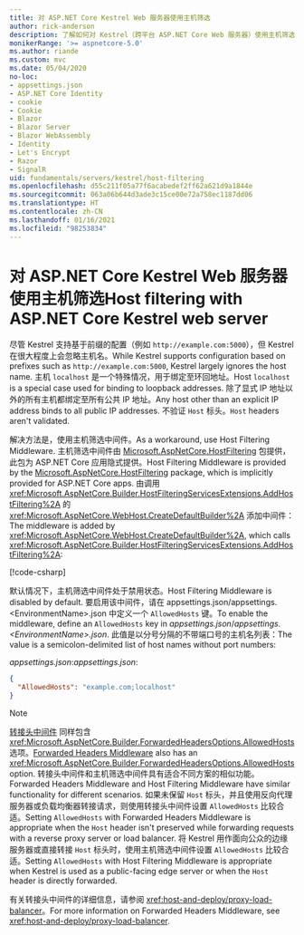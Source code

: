 ```yaml
---
title: 对 ASP.NET Core Kestrel Web 服务器使用主机筛选
author: rick-anderson
description: 了解如何对 Kestrel（跨平台 ASP.NET Core Web 服务器）使用主机筛选。
monikerRange: '>= aspnetcore-5.0'
ms.author: riande
ms.custom: mvc
ms.date: 05/04/2020
no-loc:
- appsettings.json
- ASP.NET Core Identity
- cookie
- Cookie
- Blazor
- Blazor Server
- Blazor WebAssembly
- Identity
- Let's Encrypt
- Razor
- SignalR
uid: fundamentals/servers/kestrel/host-filtering
ms.openlocfilehash: d55c211f05a77f6acabedef2ff62a621d9a1844e
ms.sourcegitcommit: 063a06b644d3ade3c15ce00e72a758ec1187dd06
ms.translationtype: HT
ms.contentlocale: zh-CN
ms.lasthandoff: 01/16/2021
ms.locfileid: "98253834"
---
```

# <a name="host-filtering-with-aspnet-core-kestrel-web-server"></a><span data-ttu-id="01c4f-103">对 ASP.NET Core Kestrel Web 服务器使用主机筛选</span><span class="sxs-lookup"><span data-stu-id="01c4f-103">Host filtering with ASP.NET Core Kestrel web server</span></span>

<span data-ttu-id="01c4f-104">尽管 Kestrel 支持基于前缀的配置（例如 `http://example.com:5000`），但 Kestrel 在很大程度上会忽略主机名。</span><span class="sxs-lookup"><span data-stu-id="01c4f-104">While Kestrel supports configuration based on prefixes such as `http://example.com:5000`, Kestrel largely ignores the host name.</span></span> <span data-ttu-id="01c4f-105">主机 `localhost` 是一个特殊情况，用于绑定至环回地址。</span><span class="sxs-lookup"><span data-stu-id="01c4f-105">Host `localhost` is a special case used for binding to loopback addresses.</span></span> <span data-ttu-id="01c4f-106">除了显式 IP 地址以外的所有主机都绑定至所有公共 IP 地址。</span><span class="sxs-lookup"><span data-stu-id="01c4f-106">Any host other than an explicit IP address binds to all public IP addresses.</span></span> <span data-ttu-id="01c4f-107">不验证 `Host` 标头。</span><span class="sxs-lookup"><span data-stu-id="01c4f-107">`Host` headers aren't validated.</span></span>

<span data-ttu-id="01c4f-108">解决方法是，使用主机筛选中间件。</span><span class="sxs-lookup"><span data-stu-id="01c4f-108">As a workaround, use Host Filtering Middleware.</span></span> <span data-ttu-id="01c4f-109">主机筛选中间件由 [Microsoft.AspNetCore.HostFiltering](https://www.nuget.org/packages/Microsoft.AspNetCore.HostFiltering) 包提供，此包为 ASP.NET Core 应用隐式提供。</span><span class="sxs-lookup"><span data-stu-id="01c4f-109">Host Filtering Middleware is provided by the [Microsoft.AspNetCore.HostFiltering](https://www.nuget.org/packages/Microsoft.AspNetCore.HostFiltering) package, which is implicitly provided for ASP.NET Core apps.</span></span> <span data-ttu-id="01c4f-110">由调用 <xref:Microsoft.AspNetCore.Builder.HostFilteringServicesExtensions.AddHostFiltering%2A> 的 <xref:Microsoft.AspNetCore.WebHost.CreateDefaultBuilder%2A> 添加中间件：</span><span class="sxs-lookup"><span data-stu-id="01c4f-110">The middleware is added by <xref:Microsoft.AspNetCore.WebHost.CreateDefaultBuilder%2A>, which calls <xref:Microsoft.AspNetCore.Builder.HostFilteringServicesExtensions.AddHostFiltering%2A>:</span></span>

[!code-csharp[](samples-snapshot/2.x/KestrelSample/Program.cs?name=snippet_Program&highlight=9)]

<span data-ttu-id="01c4f-111">默认情况下，主机筛选中间件处于禁用状态。</span><span class="sxs-lookup"><span data-stu-id="01c4f-111">Host Filtering Middleware is disabled by default.</span></span> <span data-ttu-id="01c4f-112">要启用该中间件，请在 appsettings.json/appsettings.\<EnvironmentName>.json 中定义一个 `AllowedHosts` 键。</span><span class="sxs-lookup"><span data-stu-id="01c4f-112">To enable the middleware, define an `AllowedHosts` key in *appsettings.json*/*appsettings.\<EnvironmentName>.json*.</span></span> <span data-ttu-id="01c4f-113">此值是以分号分隔的不带端口号的主机名列表：</span><span class="sxs-lookup"><span data-stu-id="01c4f-113">The value is a semicolon-delimited list of host names without port numbers:</span></span>

<span data-ttu-id="01c4f-114">*appsettings.json*:</span><span class="sxs-lookup"><span data-stu-id="01c4f-114">*appsettings.json*:</span></span>

```json
{
  "AllowedHosts": "example.com;localhost"
}
```

> [!NOTE]
> <span data-ttu-id="01c4f-115">[转接头中间件](xref:host-and-deploy/proxy-load-balancer) 同样包含 <xref:Microsoft.AspNetCore.Builder.ForwardedHeadersOptions.AllowedHosts> 选项。</span><span class="sxs-lookup"><span data-stu-id="01c4f-115">[Forwarded Headers Middleware](xref:host-and-deploy/proxy-load-balancer) also has an <xref:Microsoft.AspNetCore.Builder.ForwardedHeadersOptions.AllowedHosts> option.</span></span> <span data-ttu-id="01c4f-116">转接头中间件和主机筛选中间件具有适合不同方案的相似功能。</span><span class="sxs-lookup"><span data-stu-id="01c4f-116">Forwarded Headers Middleware and Host Filtering Middleware have similar functionality for different scenarios.</span></span> <span data-ttu-id="01c4f-117">如果未保留 `Host` 标头，并且使用反向代理服务器或负载均衡器转接请求，则使用转接头中间件设置 `AllowedHosts` 比较合适。</span><span class="sxs-lookup"><span data-stu-id="01c4f-117">Setting `AllowedHosts` with Forwarded Headers Middleware is appropriate when the `Host` header isn't preserved while forwarding requests with a reverse proxy server or load balancer.</span></span> <span data-ttu-id="01c4f-118">将 Kestrel 用作面向公众的边缘服务器或直接转接 `Host` 标头时，使用主机筛选中间件设置 `AllowedHosts` 比较合适。</span><span class="sxs-lookup"><span data-stu-id="01c4f-118">Setting `AllowedHosts` with Host Filtering Middleware is appropriate when Kestrel is used as a public-facing edge server or when the `Host` header is directly forwarded.</span></span>
>
> <span data-ttu-id="01c4f-119">有关转接头中间件的详细信息，请参阅 <xref:host-and-deploy/proxy-load-balancer>。</span><span class="sxs-lookup"><span data-stu-id="01c4f-119">For more information on Forwarded Headers Middleware, see <xref:host-and-deploy/proxy-load-balancer>.</span></span>
